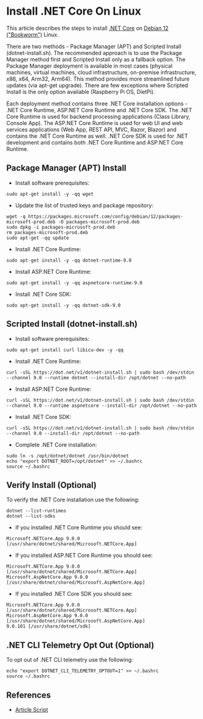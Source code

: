 # Install .NET Core On Linux

This article describes the steps to install [.NET Core](https://dotnet.microsoft.com/) on [Debian 12 ("Bookworm")](https://www.debian.org/) Linux.

There are two methods - Package Manager (APT) and Scripted Install (dotnet-install.sh). The recommended approach is to use the Package Manager method first and Scripted Install only as a fallback option. The Package Manager deployment is available in most cases (physical machines, virtual machines, cloud infrastructure, on-premise infrastructure, x86, x64, Arm32, Arm64). This method provides more streamlined future updates (via apt-get upgrade). There are few exceptions where Scripted Install is the only option available (Raspberry Pi OS, DietPi).

Each deployment method contains three .NET Core installation options - .NET Core Runtime, ASP.NET Core Runtime and .NET Core SDK. The .NET Core Runtime is used for backend processing applications (Class Library, Console App). The ASP.NET Core Runtime is used for web UI and web services applications (Web App, REST API, MVC, Razor, Blazor) and contains the .NET Core Runtime as well. .NET Core SDK is used for .NET development and contains both .NET Core Runtime and ASP.NET Core Runtime.

## Package Manager (APT) Install

* Install software prerequisites:

```sudo apt-get install -y -qq wget```

* Update the list of trusted keys and package repository:

```
wget -q https://packages.microsoft.com/config/debian/12/packages-microsoft-prod.deb -O packages-microsoft-prod.deb
sudo dpkg -i packages-microsoft-prod.deb
rm packages-microsoft-prod.deb
sudo apt-get -qq update
```

* Install .NET Core Runtime:

```sudo apt-get install -y -qq dotnet-runtime-9.0```

* Install ASP.NET Core Runtime:

```sudo apt-get install -y -qq aspnetcore-runtime-9.0```

* Install .NET Core SDK:

```sudo apt-get install -y -qq dotnet-sdk-9.0```

## Scripted Install (dotnet-install.sh)

* Install software prerequisites:

```sudo apt-get install curl libicu-dev -y -qq```

* Install .NET Core Runtime:

```curl -sSL https://dot.net/v1/dotnet-install.sh | sudo bash /dev/stdin --channel 9.0 --runtime dotnet --install-dir /opt/dotnet --no-path```

* Install ASP.NET Core Runtime:

```curl -sSL https://dot.net/v1/dotnet-install.sh | sudo bash /dev/stdin --channel 9.0 --runtime aspnetcore --install-dir /opt/dotnet --no-path```

* Install .NET Core SDK:

```curl -sSL https://dot.net/v1/dotnet-install.sh | sudo bash /dev/stdin --channel 9.0 --install-dir /opt/dotnet --no-path```

* Complete .NET Core installation:

```
sudo ln -s /opt/dotnet/dotnet /usr/bin/dotnet
echo "export DOTNET_ROOT=/opt/dotnet" >> ~/.bashrc
source ~/.bashrc
```

## Verify Install (Optional)

To verify the .NET Core installation use the following:

```
dotnet --list-runtimes
dotnet --list-sdks
```

* If you installed .NET Core Runtime you should see:

```
Microsoft.NETCore.App 9.0.0 [/usr/share/dotnet/shared/Microsoft.NETCore.App]
```

* If you installed ASP.NET Core Runtime you should see:

```
Microsoft.NETCore.App 9.0.0 [/usr/share/dotnet/shared/Microsoft.NETCore.App]
Microsoft.AspNetCore.App 9.0.0 [/usr/share/dotnet/shared/Microsoft.AspNetCore.App]
```

* If you installed .NET Core SDK you should see:

```
Microsoft.NETCore.App 9.0.0 [/usr/share/dotnet/shared/Microsoft.NETCore.App]
Microsoft.AspNetCore.App 9.0.0 [/usr/share/dotnet/shared/Microsoft.AspNetCore.App]
9.0.101 [/usr/share/dotnet/sdk]
```

## .NET CLI Telemetry Opt Out (Optional)

To opt out of .NET CLI telemetry use the following:

```
echo "export DOTNET_CLI_TELEMETRY_OPTOUT=1" >> ~/.bashrc
source ~/.bashrc
```

## References

* [Article Script](/Resources/Scripts/Install%20.NET%20Core%20On%20Linux.sh)

<!--- Category: .NET Prerequisites, Tags: .NET, .NET Core, Install, Linux --->